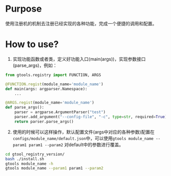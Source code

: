 # Purpose
使用注册机的机制去注册已经实现的各种功能，完成一个便捷的调用和配置。

# How to use?

1. 实现功能函数或者类，定义好功能入口(main(args))，实现参数接口(parse_args)，例如：
```python 
from gtools.registry import FUNCTION, ARGS

@FUNCTION.regist(module_name='module_name')
def main(args: argparser.Namespace):
    ...

@ARGS.regist(module_name='module_name')
def parse_args():
    parser = argparse.ArgumentParser("test")
    parser.add_argument("--config-file", "-c", type=str, required=True)
    return parser.parse_args()
```

2. 使用的时候可以这样操作，默认配置文件(args中对应的各种参数)配置在`configs/module_name/default.json`中，可以使用`gtools module_name --param1 param1 --param2` 对default中的参数进行覆盖。
```bash
cd gtool_registry_version/
bash ./install.sh
gtools module_name -h 
gtools module_name --param1 param1 --param2
```
